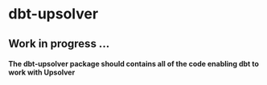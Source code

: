 # dbt-upsolver

## Work in progress ...

#### The dbt-upsolver package should contains all of the code enabling dbt to work with Upsolver
